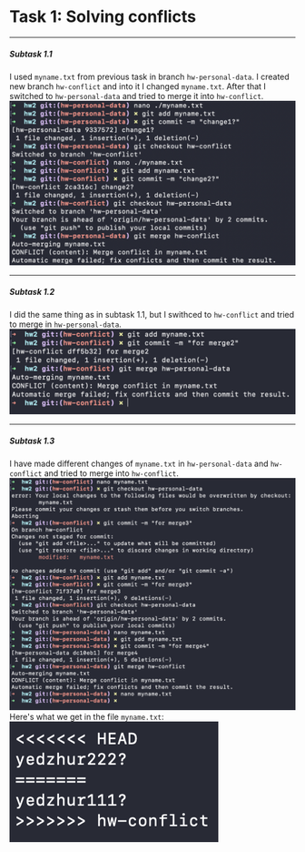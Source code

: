 # Task 1: Solving conflicts
---
##### Subtask 1.1

I used ```myname.txt``` from previous task in branch ```hw-personal-data```. I created new branch ```hw-conflict``` and into it I changed ```myname.txt```. After that I switched to ```hw-personal-data``` and tried to merge it into ```hw-conflict```.
![task1.1](https://github.com/yaroslav-dzhur/zoola-academy-homework/blob/yaroslav-dzhur-lecture-3/general/3_git2/yaroslav-dzhur/sreenshots/task1.1.png)

---

##### Subtask 1.2

I did the same thing as in subtask 1.1, but I swithced to ```hw-conflict``` and tried to merge in ```hw-personal-data```.
![task1.2](https://github.com/yaroslav-dzhur/zoola-academy-homework/blob/yaroslav-dzhur-lecture-3/general/3_git2/yaroslav-dzhur/sreenshots/task1.2.png)

---

##### Subtask 1.3

I have made different changes of ```myname.txt``` in ```hw-personal-data``` and ```hw-conflict``` and tried to merge into ```hw-conflict```.
![task1.3.1](https://github.com/yaroslav-dzhur/zoola-academy-homework/blob/yaroslav-dzhur-lecture-3/general/3_git2/yaroslav-dzhur/sreenshots/task1.3.1.png)
Here's what we get in the file ```myname.txt```:
![task1.3.2](https://github.com/yaroslav-dzhur/zoola-academy-homework/blob/yaroslav-dzhur-lecture-3/general/3_git2/yaroslav-dzhur/sreenshots/task1.3.2.png)
